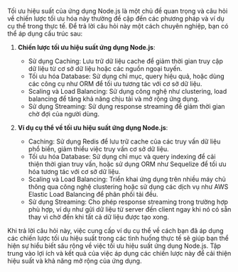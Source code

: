 Tối ưu hiệu suất của ứng dụng Node.js là một chủ đề quan trọng và câu hỏi về chiến lược tối ưu hóa này thường đề cập đến các phương pháp và ví dụ cụ thể trong thực tế. Để trả lời câu hỏi này một cách chuyên nghiệp, bạn có thể áp dụng cấu trúc sau:

1. **Chiến lược tối ưu hiệu suất ứng dụng Node.js**:

   - Sử dụng Caching: Lưu trữ dữ liệu cache để giảm thời gian truy cập dữ liệu từ cơ sở dữ liệu hoặc các nguồn ngoại tuyến.
   - Tối ưu hóa Database: Sử dụng chỉ mục, query hiệu quả, hoặc dùng các công cụ như ORM để tối ưu tương tác với cơ sở dữ liệu.
   - Scaling và Load Balancing: Sử dụng công nghệ như clustering, load balancing để tăng khả năng chịu tải và mở rộng ứng dụng.
   - Sử dụng Streaming: Sử dụng response streaming để giảm thời gian chờ đợi của người dùng.

2. **Ví dụ cụ thể về tối ưu hiệu suất ứng dụng Node.js**:
   - Caching: Sử dụng Redis để lưu trữ cache của các truy vấn dữ liệu phổ biến, giảm thiểu việc truy vấn cơ sở dữ liệu.
   - Tối ưu hóa Database: Sử dụng chỉ mục và query indexing để cải thiện thời gian truy vấn, hoặc sử dụng ORM như Sequelize để tối ưu hóa tương tác với cơ sở dữ liệu.
   - Scaling và Load Balancing: Triển khai ứng dụng trên nhiều máy chủ thông qua công nghệ clustering hoặc sử dụng các dịch vụ như AWS Elastic Load Balancing để phân phối tải đều.
   - Sử dụng Streaming: Cho phép response streaming trong trường hợp phù hợp, ví dụ như gửi dữ liệu từ server đến client ngay khi nó có sẵn thay vì chờ đến khi tất cả dữ liệu được tạo xong.

Khi trả lời câu hỏi này, việc cung cấp ví dụ cụ thể về cách bạn đã áp dụng các chiến lược tối ưu hiệu suất trong các tình huống thực tế sẽ giúp bạn thể hiện sự hiểu biết sâu rộng về việc tối ưu hiệu suất ứng dụng Node.js. Tập trung vào lợi ích và kết quả của việc áp dụng các chiến lược này để cải thiện hiệu suất và khả năng mở rộng của ứng dụng.
